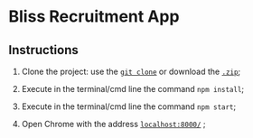 # Bliss Recruitment App

## Instructions

1. Clone the project: use the [`git clone`][git-clone] or download the [`.zip`][git-zip];

2. Execute in the terminal/cmd line the command ```npm install```;

3. Execute in the terminal/cmd line the command ```npm start```;

4. Open Chrome with the address  [`localhost:8000/`][local-app-url] ;


[local-app-url]: http://localhost:8000/
[git-clone]: https://github.com/manuelteixeira/BlissRecruitmentApp.git
[git-zip]: https://github.com/manuelteixeira/BlissRecruitmentApp/archive/master.zip
